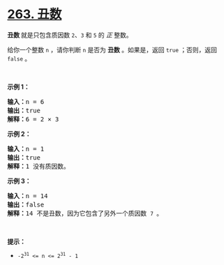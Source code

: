 # [263. 丑数](https://leetcode.cn/problems/ugly-number/)

<div><div class="elfjS" data-track-load="description_content"><p><strong>丑数 </strong>就是只包含质因数&nbsp;<code>2</code>、<code>3</code> 和 <code>5</code>&nbsp;的&nbsp;<em>正&nbsp;</em>整数。</p>

<p>给你一个整数 <code>n</code> ，请你判断 <code>n</code> 是否为 <strong>丑数</strong> 。如果是，返回 <code>true</code> ；否则，返回 <code>false</code> 。</p>

<p>&nbsp;</p>

<p><strong>示例 1：</strong></p>

<pre><strong>输入：</strong>n = 6
<strong>输出：</strong>true
<strong>解释：</strong>6 = 2 × 3</pre>

<p><strong>示例 2：</strong></p>

<pre><strong>输入：</strong>n = 1
<strong>输出：</strong>true
<strong>解释：</strong>1 没有质因数。</pre>

<p><strong>示例 3：</strong></p>

<pre><strong>输入：</strong>n = 14
<strong>输出：</strong>false
<strong>解释：</strong>14 不是丑数，因为它包含了另外一个质因数&nbsp;<code>7 </code>。
</pre>

<p>&nbsp;</p>

<p><strong>提示：</strong></p>

<ul>
	<li><code>-2<sup>31</sup> &lt;= n &lt;= 2<sup>31</sup> - 1</code></li>
</ul>
</div></div>
